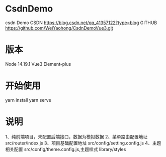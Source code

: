 # CsdnDemo

csdn Demo
CSDN https://blog.csdn.net/qq_41357122?type=blog
GITHUB https://github.com/WeiYaohong/CsdnDemoVue3.git

# 版本

Node 14.19.1
Vue3
Element-plus

# 开始使用

yarn install
yarn serve

# 说明

1、纯前端项目，未配置后端接口，数据为模拟数据
2、菜单路由配置地址 src/router/index.js
3、项目基础配置地址 src/config/setting.config.js
4、主题相关配置 src/config/theme.config.js,主题样式 library/styles
